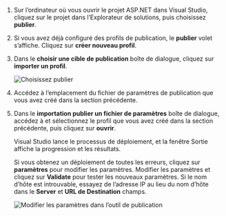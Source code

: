 
1. Sur l’ordinateur où vous ouvrir le projet ASP.NET dans Visual Studio, cliquez sur le projet dans l’Explorateur de solutions, puis choisissez **publier**.

1. Si vous avez déjà configuré des profils de publication, le **publier** volet s’affiche. Cliquez sur **créer nouveau profil**.

1. Dans le **choisir une cible de publication** boîte de dialogue, cliquez sur **importer un profil**.

    ![Choisissez publier](../../deployment/media/tutorial-publish-tool-import-profile.png)

1. Accédez à l’emplacement du fichier de paramètres de publication que vous avez créé dans la section précédente.

1. Dans le **importation publier un fichier de paramètres** boîte de dialogue, accédez à et sélectionnez le profil que vous avez créé dans la section précédente, puis cliquez sur **ouvrir**.

    Visual Studio lance le processus de déploiement, et la fenêtre Sortie affiche la progression et les résultats.

    Si vous obtenez un déploiement de toutes les erreurs, cliquez sur **paramètres** pour modifier les paramètres. Modifier les paramètres et cliquez sur **Validate** pour tester les nouveaux paramètres. Si le nom d’hôte est introuvable, essayez de l’adresse IP au lieu du nom d’hôte dans le **Server** et **URL de Destination** champs.

    ![Modifier les paramètres dans l’outil de publication](../../deployment/media/tutorial-configure-publish-settings-in-tool.png)
